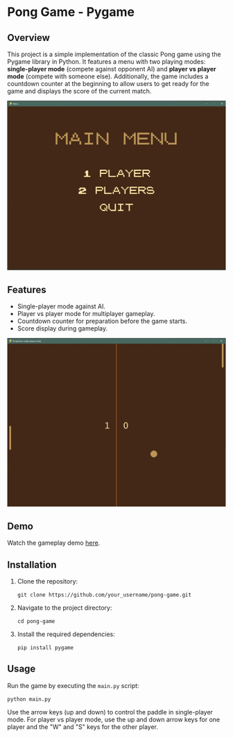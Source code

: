 # Pong Game - Pygame 

## Overview
This project is a simple implementation of the classic Pong game using the Pygame library in Python. It features a menu with two playing modes: **single-player mode** (compete against opponent AI) and **player vs player mode** (compete with someone else). Additionally, the game includes a countdown counter at the beginning to allow users to get ready for the game and displays the score of the current match.



![menu](https://github.com/LVanesa/PongGame/blob/main/Menu.JPG)
## Features
- Single-player mode against AI.
- Player vs player mode for multiplayer gameplay.
- Countdown counter for preparation before the game starts.
- Score display during gameplay.


![playground](https://github.com/LVanesa/PongGame/blob/main/playground.JPG)
## Demo
Watch the gameplay demo [here](https://www.youtube.com/watch?v=w-WjdL6QufA).

## Installation
1. Clone the repository:
   ```
   git clone https://github.com/your_username/pong-game.git
   ```
2. Navigate to the project directory:
   ```
   cd pong-game
   ```
3. Install the required dependencies:
   ```
   pip install pygame
   ```

## Usage
Run the game by executing the `main.py` script:
```
python main.py
```
Use the arrow keys (up and down) to control the paddle in single-player mode. For player vs player mode, use the up and down arrow keys for one player and the "W" and "S" keys for the other player.
